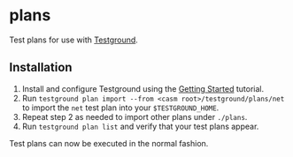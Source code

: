 # plans

Test plans for use with [Testground](https://testground.ai).

## Installation

1. Install and configure Testground using the [Getting Started](https://docs.testground.ai/getting-started) tutorial.
2. Run `testground plan import --from <casm root>/testground/plans/net` to import the `net` test plan into your `$TESTGROUND_HOME`.
3. Repeat step 2 as needed to import other plans under `./plans`.
4. Run `testground plan list` and verify that your test plans appear.

Test plans can now be executed in the normal fashion.
